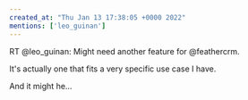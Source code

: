 ```yaml
---
created_at: "Thu Jan 13 17:38:05 +0000 2022"
mentions: ['leo_guinan']
---
```


RT @leo_guinan: Might need another feature for @feathercrm.

It's actually one that fits a very specific use case I have. 

And it might he…
